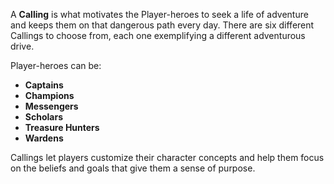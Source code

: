 A **Calling** is what motivates the Player-heroes to seek a life of adventure and keeps them on that dangerous path every day. There are six different Callings to choose from, each one exemplifying a different adventurous drive. 

Player-heroes can be:  
- **Captains**  
- **Champions**  
- **Messengers**  
- **Scholars**  
- **Treasure Hunters**  
- **Wardens**  

Callings let players customize their character concepts and help them focus on the beliefs and goals that give them a sense of purpose.
